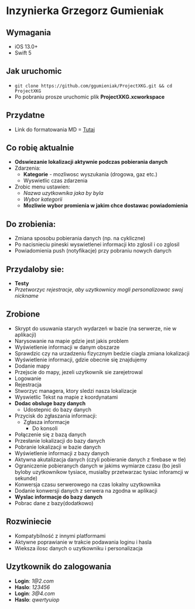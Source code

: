 #  Inzynierka Grzegorz Gumieniak 
## Wymagania
* iOS 13.0+ 
* Swift 5
## Jak uruchomic
* `git clone https://github.com/ggumieniak/ProjectXKG.git && cd ProjectXKG`
* Po pobraniu  prosze uruchomic plik __ProjectXKG.xcworkspace__  
## Przydatne
* Link do formatowania MD =  [Tutaj](https://github.com/adam-p/markdown-here/wiki/Markdown-Cheatsheet)
## Co robię aktualnie
* __Odswiezanie lokalizacji aktywnie podczas pobierania danych__
* Zdarzenia:
    * __Kategorie__ - mozliwosc wyszukania (drogowa, gaz etc.)
    * Wyswietlic czas zdarzenia
* Zrobic menu ustawien: 
    * _Nazwa uzytkownika jaka by byla_
    * _Wybor kategorii_
    * __Mozliwie wybor promienia w jakim chce dostawac powiadomienia__ 
## Do zrobienia:
* Zmiana sposobu pobierania danych (np. na cykliczne)
* Po nacisnieciu pineski wyswietlenei informacji kto zglosil i co zglosil
* Powiadomienia push (notyfikacje) przy pobraniu nowych danych
## Przydaloby sie:
* __Testy__ 
* _Przetworzyc rejestracje, aby uzytkownicy mogli personalizowac swoj nickname_
## Zrobione
* Skrypt do usuwania starych wydarzeń w bazie (na serwerze, nie w aplikacji)
* Narysowanie na mapie gdzie jest jakis problem
* Wyświetlenie informacji w danym obszarze 
* Sprawdzic czy na urzadzeniu fizycznym bedzie ciagla zmiana lokalizacji
* Wyświetlenie informacji, gdzie obecnie się znajdujemy
* Dodanie mapy
* Przejscie do mapy, jezeli uzytkownik sie zarejetrowal
* Logowanie
* Rejestracja
* Stworzyc managera, ktory sledzi nasza lokalizacje
* Wyswietlic Tekst na mapie z koordynatami
* __Dodac obsluge bazy danych__
    * Udostepnic do bazy danych
* Przycisk do zgłaszania informacji:
    * Zgłasza informacje
        * Do konsoli
* Połączenie się z bazą danych
* Przesłanie lokalizacji do bazy danych
* Pobranie lokalizacji w bazie danych
* Wyświetlenie informacji z bazy danych
* Aktywna akutalizacja danych (czyli pobieranie danych z firebase w tle)
* Ograniczenie pobieranych danych w jakims wymiarze czasu (bo jesli byloby uzytkownikow tysiace, musialby przetwarzac tysiac inforamcji w sekunde)
* Konwersja czasu serwerowego na czas lokalny uzytkownika
* Dodanie konwersji danych z serwera na zgodna w aplikacji
* __Wyslac informacje do bazy danych__
* Pobrac dane z bazy(dodatkowo)
## Rozwiniecie
* Kompatybilność z innymi platformami 
* Aktywne poprawianie w trakcie podawania loginu i hasla
* Wieksza ilosc danych o uzytkowniku i personalizacja
## Uzytkownik do zalogowania
* __Login__: _1@2.com_
* __Haslo__: _123456_
* __Login__: _3@4.com_
* __Haslo__: _qwertyuiop_
